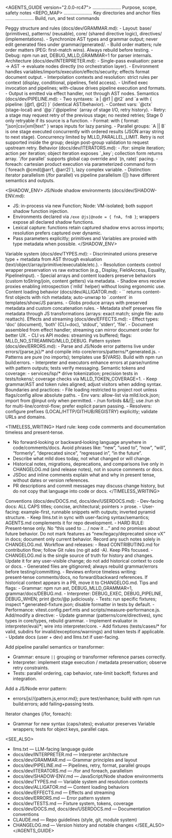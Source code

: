 <AGENTS_GUIDE version="2.0.0-rc47">
<TOC>
<OVERVIEW> ...................... Purpose, scope, safety notes
<REPO_MAP> ...................... Key directories and anchor files
<WORKFLOW> ...................... Build, run, and test commands
<STYLE> ......................... Code style, imports, naming
<GRAMMAR> ....................... Peggy layout, build, testing
<INTERPRETER> ................... Architecture, env, evaluation
<PIPELINES> ..................... Operator/with, retry, parallel groups
<ITERATORS> ..................... /for, foreach, parallel loops
<SHADOW_ENV> .................... JS/Node, wrappers, lexical capture
<TYPES> ......................... Variable system and resolution contexts
<ALLIGATOR> ..................... Content loading and metadata behavior
<EFFECTS> ....................... Effect types and streaming
<ERRORS> ........................ Pattern system and generation
<LSP> ........................... Semantic tokens and coverage tests
<SECURITY> ...................... Paths, env, resolvers, run vs sh
<TIMELESS_WRITING> .............. Present‑tense only; history in CHANGELOG
<DOCS> .......................... Dev/user docs conventions
<CONTRIBUTING> .................. Git rules, releases, changelog
<DEBUGGING> ..................... Flags, tips, common tools
<CHECKLISTS> .................... Common dev tasks
<SEE_ALSO> ...................... Pointers to key docs
</TOC>

<OVERVIEW>
This guide is for agents and contributors working on mlld itself (the language, grammar, interpreter, docs, tests). It complements llms.txt (LLM-facing usage guide) by covering development architecture, coding standards, build/test workflow, and safety constraints for modifying the codebase.

Safety and scope:
- Treat this repo as production-critical. Prefer surgical changes with strong tests.
- Never run destructive commands or global git ops; keep changes localized.
- Prefer /tmp for throwaway files. Avoid noisy new files that duplicate existing ones.
- Use precise language: the language name is “mlld” (lowercase).
</OVERVIEW>

<REPO_MAP>
Top paths you’ll touch most often:
- Grammar: grammar/*.peggy, grammar/deps/grammar-core.ts, grammar/build-grammar.mjs
- Interpreter: interpreter/core/*, interpreter/eval/*, interpreter/env/*, interpreter/output/*
- Types: core/types/* (AST, Variable types, discriminators)
- Errors: core/errors/* and errors/{parse,js}/* (pattern inputs → generated outputs)
- LSP/Highlighting: services/lsp/* + tests/tokens/*
- CLI/API: bin/*, api/*, dist/* (build output)
- Docs: docs/user/* (user-facing), docs/dev/* (dev-facing), llms.txt (LLM guide)
- Tests: tests/cases/* (fixtures), tests/fixtures/* (generated), interpreter/*.test.ts (runner)
</REPO_MAP>

<WORKFLOW>
Core commands:
- Build grammar: npm run build:grammar
- Full build (quiet): npm run build
- AST debug: npm run ast -- '<mlld syntax>' or file
- Run tests: npm test (see TESTS.md for variants)
- Examples: npm run test:examples (long-running; excluded by default)
- Token precision: npm test tests/tokens/
- Fixtures: npm run build:fixtures, outputs: npm run build:outputs[:keep]

Useful env flags:
- MLLD_NO_STREAMING=true (tests), MLLD_DEBUG=true (verbose), DEBUG_MLLD_GRAMMAR=1 (parser)
- DEBUG_EXEC, DEBUG_PIPELINE, DEBUG_WHEN (focused interpreter logging)
- MLLD_PARALLEL_LIMIT=<n> (pipeline and /for parallel caps)
- MLLD_TOKEN_COVERAGE=1 (semantic token coverage checks)
</WORKFLOW>

<STYLE>
Coding standards (see CLAUDE.md, eslint, tsconfig):
- Imports: path aliases (no long relative chains); strict types; explicit returns.
- Naming: classes/interfaces PascalCase; vars/methods camelCase; directories kebab-case.
- Formatting: 2-space indent, single quotes, semicolons; keep diffs minimal.
- Git: NEVER use “git add -A”. Stage specific files; keep commits focused.
- Test artifacts: ensure unique filenames across all test suites.
- Terminology: always “mlld” lowercase.
- Comments & JSDoc: PRESENT TENSE ONLY. Do not write forward‑looking or backward‑looking notes (no “new”, “will”, “used to”, “formerly”, “deprecated since …”). Describe current behavior only. All history belongs in CHANGELOG.md.
</STYLE>

<GRAMMAR>
Peggy structure and rules (docs/dev/GRAMMAR.md):
- Layout: base/ (primitives), patterns/ (reusable), core/ (shared directive logic), directives/ (implementations).
- Synchronize AST types and grammar output; never edit generated files under grammar/generated/.
- Build order matters; rule order matters (PEG: first-match wins). Always rebuild before testing.
- Debug: npm run ast, DEBUG_MLLD_GRAMMAR=1 for parser internals.
</GRAMMAR>

<INTERPRETER>
Architecture (docs/dev/INTERPRETER.md):
- Single-pass evaluation: parse → AST → evaluate nodes directly (no orchestration layer).
- Environment handles variables/imports/execution/effects/security; effects format document output.
- Interpolation contexts and resolution: strict rules per context (display, conditional, pipelines, field access).
- Unified exec invocation and pipelines; with-clause drives pipeline execution and formats.
- Output is emitted via effect handler, not through AST nodes.
</INTERPRETER>

<PIPELINES>
Semantics (docs/dev/PIPELINE.md):
- Two syntaxes: `a | @t1 | @t2` and `a with { pipeline: [@t1, @t2] }` (identical AST/behavior).
- Context vars: `@ctx` (stage-local) and `@p`/`@pipeline` (array of stage I/O, retry history).
- Retry: a stage may request retry of the previous stage; no nested retries; Stage 0 only retryable if its source is a function.
- Format: with { format: "json|csv|xml|text" } wraps inputs for lazy parsing.
- Parallel groups: `A || B` is one stage executed concurrently with ordered results (JSON array string to next stage). Concurrency limited by MLLD_PARALLEL_LIMIT. Retry is not supported inside the group; design post-group validation to request upstream retry.
</PIPELINES>

<ITERATORS>
Behavior (docs/dev/ITERATORS.md):
- /for: simple iteration; action per iteration; object iteration exposes `_key`; collection form returns array. `/for parallel` supports global cap override and `(n, rate)` pacing.
- foreach: cartesian product execution via parameterized command form (`foreach @cmd(@arr1, @arr2)`), lazy complex variable.
- Distinction: iterator parallelism (/for parallel) vs pipeline parallelism (||) have different semantics and outputs.
</ITERATORS>

<SHADOW_ENV>
JS/Node shadow environments (docs/dev/SHADOW-ENV.md):
- JS: in-process via new Function; Node: VM-isolated; both support shadow function injection.
- Environments declared via `/exe @js|@node = { fnA, fnB }`; wrappers expose all declared shadow functions.
- Lexical capture: functions retain captured shadow envs across imports; resolution prefers captured over dynamic.
- Pass parameters explicitly; primitives and Variables are proxied with type metadata when possible.
</SHADOW_ENV>

<TYPES>
Variable system (docs/dev/TYPES.md):
- Discriminated unions preserve type + metadata from AST through evaluation (text/object/array/primitive/executable/etc.).
- Resolution contexts control wrapper preservation vs raw extraction (e.g., Display, FieldAccess, Equality, PipelineInput).
- Special arrays and content loaders preserve behaviors (custom toString/join, content getters) via metadata.
- Shadow envs receive proxies enabling introspection (`mlld` helper) without losing ergonomic use.
</TYPES>

<ALLIGATOR>
Content loading behavior (docs/dev/ALLIGATOR.md):
- `<path>` returns content-first objects with rich metadata; auto-unwrap to `.content` in templates/show/JS params.
- Globs produce arrays with preserved metadata and custom concatenation rules.
- Metadata shelf preserves file metadata through JS transformations (arrays: exact match; single file: auto reattach).
</ALLIGATOR>

<EFFECTS>
Effects and streaming (docs/dev/EFFECTS.md):
- Effect types: 'doc' (document), 'both' (CLI+doc), 'stdout', 'stderr', 'file'.
- Document assembled from effect handler; streaming can mirror document order for better UX.
- CLI vs API modes: streaming vs buffered; flags: MLLD_NO_STREAMING/MLLD_DEBUG.
</EFFECTS>

<ERRORS>
Pattern system (docs/dev/ERRORS.md):
- Parse and JS/Node error patterns live under errors/{parse,js}/* and compile into core/errors/patterns/*.generated.js.
- Patterns are pure (no imports); templates use ${VARS}. Build with npm run build:errors.
- Interpreter and executors enhance errors at parse/runtime with pattern outputs; tests verify messaging.
</ERRORS>

<LSP>
Semantic tokens and coverage:
- services/lsp/* drive tokenization; precision tests in tests/tokens/; coverage checks via MLLD_TOKEN_COVERAGE=1.
- Keep grammar/AST and token rules aligned; adjust visitors when adding syntax.
</LSP>

<SECURITY>
Boundaries and practices:
- File loading restricted to project root unless flags/config allow absolute paths.
- Env vars: allow-list via mlld.lock.json; import from @input only when permitted.
- /run forbids &&/||; use /run sh for multi-line/control-flow; prefer explicit param passing.
- Resolvers: configure prefixes (LOCAL/HTTP/GITHUB/REGISTRY) explicitly; validate URLs and domains.
</SECURITY>

<TIMELESS_WRITING>
Hard rule: keep code comments and documentation timeless and present‑tense.
- No forward‑looking or backward‑looking language anywhere in code/comments/docs. Avoid phrases like: “new”, “used to”, “now”, “will”, “formerly”, “deprecated since”, “regressed in”, “in the future”.
- Describe what mlld does today, not what changed or will change.
- Historical notes, migrations, deprecations, and comparisons live only in CHANGELOG.md (and release notes), not in source comments or docs.
- JSDoc and inline comments explain what and why in present tense, without dates or version references.
- PR descriptions and commit messages may discuss change history, but do not copy that language into code or docs.
</TIMELESS_WRITING>

<DOCS>
Conventions (docs/dev/DOCS.md, docs/dev/USERDOCS.md):
- Dev-facing docs: ALL CAPS titles; concise, architectural; pointers > prose.
- User-facing: example-first, runnable snippets with outputs; inverted pyramid structure.
- Keep llms.txt in sync with user-facing syntax/semantics; AGENTS.md complements it for repo development.
- HARD RULE: Present‑tense only. No “this used to … / now it …” and no promises about future behavior. Do not mark features as “new/legacy/deprecated since vX” in docs; document only current behavior. Record any such notes solely in CHANGELOG.md.
</DOCS>

<CONTRIBUTING>
Workflow and releases:
- Read CONTRIBUTING.md for contribution flow; follow Git rules (no git add -A). Keep PRs focused.
- CHANGELOG.md is the single source of truth for history and changes. Update it for any user-visible change; do not add historical context to code or docs.
- Generated files are gitignored; always rebuild grammar/errors before testing/committing.
- Reviews enforce timeless writing: present‑tense comments/docs, no forward/backward references. If historical context appears in a PR, move it to CHANGELOG.md.
</CONTRIBUTING>

<DEBUGGING>
Tips and flags:
- Grammar: npm run ast, DEBUG_MLLD_GRAMMAR=1, grammar/docs/DEBUG.md.
- Interpreter: DEBUG_EXEC, DEBUG_PIPELINE, DEBUG_WHEN; print @ctx/@p judiciously.
- Tests: run specific fixtures; inspect *.generated-fixture.json; disable formatter in tests by default.
- Performance: vitest.config.perf.mts and scripts/measure-performance.js.
</DEBUGGING>

<CHECKLISTS>
Add/modify a directive:
- Update grammar (patterns/core/directives), sync types in core/types, rebuild grammar.
- Implement evaluator in interpreter/eval/*; wire into interpreter/core.
- Add fixtures (tests/cases/* for valid, subdirs for invalid/exceptions/warnings) and token tests if applicable.
- Update docs (user + dev) and llms.txt if user-facing.

Add pipeline parallel semantics or transformer:
- Grammar: ensure `||` grouping or transformer reference parses correctly.
- Interpreter: implement stage execution / metadata preservation; observe retry constraints.
- Tests: parallel ordering, cap behavior, rate-limit backoff; fixtures and integration.

Add a JS/Node error pattern:
- errors/js/<name>/{pattern.js,error.md}; pure test/enhance; build with npm run build:errors; add failing+passing tests.

Iterator changes (/for, foreach):
- Grammar for new syntax (caps/rates); evaluator preserves Variable wrappers; tests for object keys, parallel caps.
</CHECKLISTS>

<SEE_ALSO>
- llms.txt — LLM-facing language guide
- docs/dev/INTERPRETER.md — Interpreter architecture
- docs/dev/GRAMMAR.md — Grammar principles and layout
- docs/dev/PIPELINE.md — Pipelines, retry, format, parallel groups
- docs/dev/ITERATORS.md — /for and foreach, parallelism
- docs/dev/SHADOW-ENV.md — JavaScript/Node shadow environments
- docs/dev/TYPES.md — Variable system and resolution contexts
- docs/dev/ALLIGATOR.md — Content loading behaviors
- docs/dev/EFFECTS.md — Effects and streaming
- docs/dev/ERRORS.md — Error pattern system
- docs/dev/TESTS.md — Fixture system, tokens, coverage
- docs/dev/DOCS.md, docs/dev/USERDOCS.md — Documentation conventions
- CLAUDE.md — Repo guidelines (style, git, module system)
- CHANGELOG.md — Version history and notable changes
</SEE_ALSO>
</AGENTS_GUIDE>
